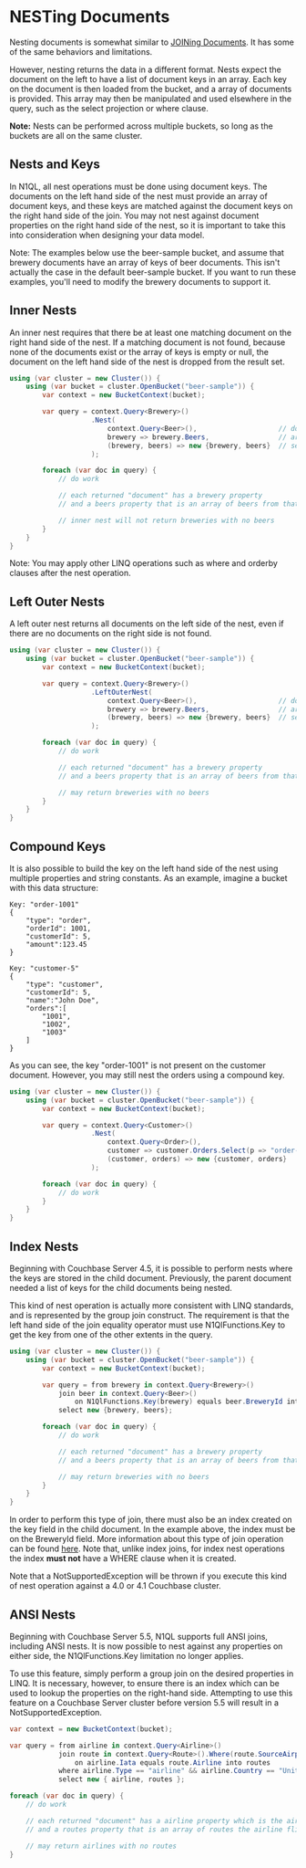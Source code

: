 # NESTing Documents

Nesting documents is somewhat similar to [JOINing Documents](joins.md).  It has some of the same behaviors and limitations.

However, nesting returns the data in a different format.  Nests expect the document on the left to have a list of document keys in an array.  Each key on the document is then loaded from the bucket, and a array of documents is provided.  This array may then be manipulated and used elsewhere in the query, such as the select projection or where clause.

**Note:** Nests can be performed across multiple buckets, so long as the buckets are all on the same cluster.

## Nests and Keys

In N1QL, all nest operations must be done using document keys.  The documents on the left hand side of the nest must provide an array of document keys, and these keys are matched against the document keys on the right hand side of the join.  You may not nest against document properties on the right hand side of the nest, so it is important to take this into consideration when designing your data model.

Note: The examples below use the beer-sample bucket, and assume that brewery documents have an array of keys of beer documents.  This isn't actually the case in the default beer-sample bucket.  If you want to run these examples, you'll need to modify the brewery documents to support it.

## Inner Nests

An inner nest requires that there be at least one matching document on the right hand side of the nest.  If a matching document is not found, because none of the documents exist or the array of keys is empty or null, the document on the left hand side of the nest is dropped from the result set.

```cs
using (var cluster = new Cluster()) {
    using (var bucket = cluster.OpenBucket("beer-sample")) {
        var context = new BucketContext(bucket);

        var query = context.Query<Brewery>()
                    .Nest(
                        context.Query<Beer>(),                    // documents to be nested
                        brewery => brewery.Beers,                 // array of document keys from left side
                        (brewery, beers) => new {brewery, beers}  // select projection for Nest
                    );

        foreach (var doc in query) {
            // do work

            // each returned "document" has a brewery property
            // and a beers property that is an array of beers from that brewery

            // inner nest will not return breweries with no beers
        }
    }
}
```

Note: You may apply other LINQ operations such as where and orderby clauses after the nest operation.

## Left Outer Nests

A left outer nest returns all documents on the left side of the nest, even if there are no documents on the right side is not found.

```cs
using (var cluster = new Cluster()) {
    using (var bucket = cluster.OpenBucket("beer-sample")) {
        var context = new BucketContext(bucket);

        var query = context.Query<Brewery>()
                    .LeftOuterNest(
                        context.Query<Beer>(),                    // documents to be nested
                        brewery => brewery.Beers,                 // array of document keys from left side
                        (brewery, beers) => new {brewery, beers}  // select projection for Nest
                    );

        foreach (var doc in query) {
            // do work

            // each returned "document" has a brewery property
            // and a beers property that is an array of beers from that brewery

            // may return breweries with no beers
        }
    }
}
```

## Compound Keys

It is also possible to build the key on the left hand side of the nest using multiple properties and string constants.  As an example, imagine a bucket with this data structure:

    Key: "order-1001"
    {
        "type": "order",
        "orderId": 1001,
        "customerId": 5,
        "amount":123.45
    }

    Key: "customer-5"
    {
        "type": "customer",
        "customerId": 5,
        "name":"John Doe",
        "orders":[
            "1001",
            "1002",
            "1003"
        ]
    }

As you can see, the key "order-1001" is not present on the customer document.  However, you may still nest the orders using a compound key.

```cs
using (var cluster = new Cluster()) {
    using (var bucket = cluster.OpenBucket("beer-sample")) {
        var context = new BucketContext(bucket);

        var query = context.Query<Customer>()
                    .Nest(
                        context.Query<Order>(),                                // documents to be nested
                        customer => customer.Orders.Select(p => "order-" + p), // array of document keys from left side
                        (customer, orders) => new {customer, orders}           // select projection for Nest
                    );

        foreach (var doc in query) {
            // do work
        }
    }
}
```

## Index Nests

Beginning with Couchbase Server 4.5, it is possible to perform nests where the keys are stored in the child document.  Previously, the parent document needed a list of keys for the child documents being nested.

This kind of nest operation is actually more consistent with LINQ standards, and is represented by the group join construct.  The requirement is that the left hand side of the join equality operator must use N1QlFunctions.Key to get the key from one of the other extents in the query.

```cs
using (var cluster = new Cluster()) {
    using (var bucket = cluster.OpenBucket("beer-sample")) {
        var context = new BucketContext(bucket);

        var query = from brewery in context.Query<Brewery>()
            join beer in context.Query<Beer>()
                on N1QlFunctions.Key(brewery) equals beer.BreweryId into beers
            select new {brewery, beers};

        foreach (var doc in query) {
            // do work

            // each returned "document" has a brewery property
            // and a beers property that is an array of beers from that brewery

            // may return breweries with no beers
        }
    }
}
```

In order to perform this type of join, there must also be an index created on the key field in the child document.  In the example above, the index must be on the BreweryId field.  More information about this type of join operation can be found [here](http://developer.couchbase.com/documentation/server/4.5-dp/flexible-join-n1ql.html).  Note that, unlike index joins, for index nest operations the index **must not** have a WHERE clause when it is created.

Note that a NotSupportedException will be thrown if you execute this kind of nest operation against a 4.0 or 4.1 Couchbase cluster.

## ANSI Nests

Beginning with Couchbase Server 5.5, N1QL supports full ANSI joins, including ANSI nests. It is now possible to nest against any properties on either side, the N1QlFunctions.Key limitation no longer applies.

To use this feature, simply perform a group join on the desired properties in LINQ. It is necessary, however, to ensure there is an index which can be used to lookup the properties on the right-hand side. Attempting to use this feature on a Couchbase Server cluster before version 5.5 will result in a NotSupportedException.

```cs
var context = new BucketContext(bucket);

var query = from airline in context.Query<Airline>()
            join route in context.Query<Route>().Where(route.SourceAirport == "SFO")
                on airline.Iata equals route.Airline into routes
            where airline.Type == "airline" && airline.Country == "United States"
            select new { airline, routes };

foreach (var doc in query) {
    // do work

    // each returned "document" has a airline property which is the airline
    // and a routes property that is an array of routes the airline flies from SFO

    // may return airlines with no routes
}
```